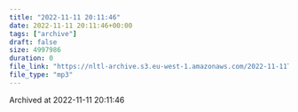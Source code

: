 ```yaml
---
title: "2022-11-11 20:11:46"
date: 2022-11-11 20:11:46+00:00
tags: ["archive"]
draft: false
size: 4997986
duration: 0
file_link: "https://nltl-archive.s3.eu-west-1.amazonaws.com/2022-11-11T201146.mp3"
file_type: "mp3"
---
```

Archived at 2022-11-11 20:11:46
            